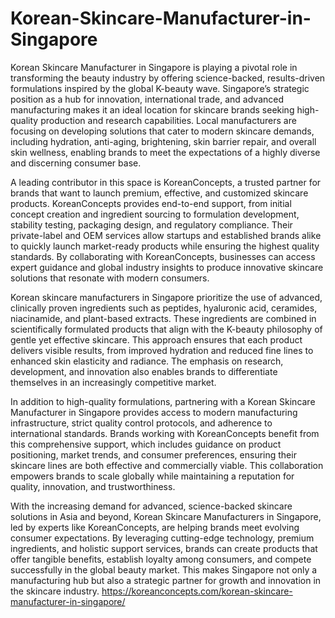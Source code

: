 # Korean-Skincare-Manufacturer-in-Singapore
Korean Skincare Manufacturer in Singapore is playing a pivotal role in transforming the beauty industry by offering science-backed, results-driven formulations inspired by the global K-beauty wave. Singapore’s strategic position as a hub for innovation, international trade, and advanced manufacturing makes it an ideal location for skincare brands seeking high-quality production and research capabilities. Local manufacturers are focusing on developing solutions that cater to modern skincare demands, including hydration, anti-aging, brightening, skin barrier repair, and overall skin wellness, enabling brands to meet the expectations of a highly diverse and discerning consumer base.

A leading contributor in this space is KoreanConcepts, a trusted partner for brands that want to launch premium, effective, and customized skincare products. KoreanConcepts provides end-to-end support, from initial concept creation and ingredient sourcing to formulation development, stability testing, packaging design, and regulatory compliance. Their private-label and OEM services allow startups and established brands alike to quickly launch market-ready products while ensuring the highest quality standards. By collaborating with KoreanConcepts, businesses can access expert guidance and global industry insights to produce innovative skincare solutions that resonate with modern consumers.

Korean skincare manufacturers in Singapore prioritize the use of advanced, clinically proven ingredients such as peptides, hyaluronic acid, ceramides, niacinamide, and plant-based extracts. These ingredients are combined in scientifically formulated products that align with the K-beauty philosophy of gentle yet effective skincare. This approach ensures that each product delivers visible results, from improved hydration and reduced fine lines to enhanced skin elasticity and radiance. The emphasis on research, development, and innovation also enables brands to differentiate themselves in an increasingly competitive market.

In addition to high-quality formulations, partnering with a Korean Skincare Manufacturer in Singapore provides access to modern manufacturing infrastructure, strict quality control protocols, and adherence to international standards. Brands working with KoreanConcepts benefit from this comprehensive support, which includes guidance on product positioning, market trends, and consumer preferences, ensuring their skincare lines are both effective and commercially viable. This collaboration empowers brands to scale globally while maintaining a reputation for quality, innovation, and trustworthiness.

With the increasing demand for advanced, science-backed skincare solutions in Asia and beyond, Korean Skincare Manufacturers in Singapore, led by experts like KoreanConcepts, are helping brands meet evolving consumer expectations. By leveraging cutting-edge technology, premium ingredients, and holistic support services, brands can create products that offer tangible benefits, establish loyalty among consumers, and compete successfully in the global beauty market. This makes Singapore not only a manufacturing hub but also a strategic partner for growth and innovation in the skincare industry. https://koreanconcepts.com/korean-skincare-manufacturer-in-singapore/



